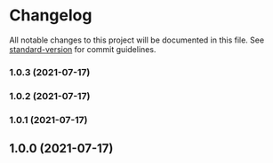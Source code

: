 # Changelog

All notable changes to this project will be documented in this file. See [standard-version](https://github.com/conventional-changelog/standard-version) for commit guidelines.

### 1.0.3 (2021-07-17)

### 1.0.2 (2021-07-17)

### 1.0.1 (2021-07-17)

## 1.0.0 (2021-07-17)

